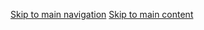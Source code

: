 [Skip to main navigation](https://www.cc.gatech.edu/events/2021/03/09/amazon-software-development-101#main-navigation) [Skip to main content](https://www.cc.gatech.edu/events/2021/03/09/amazon-software-development-101#main-content)